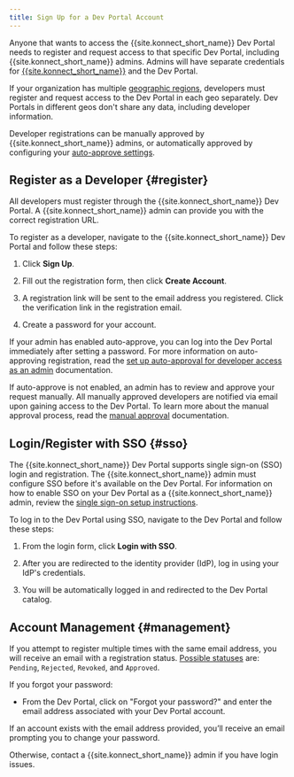 ```yaml
---
title: Sign Up for a Dev Portal Account
---
```


Anyone that wants to access the {{site.konnect_short_name}} Dev Portal needs to register and request access to that specific Dev Portal, including {{site.konnect_short_name}} admins. Admins will have separate credentials for [{{site.konnect_short_name}}](https://cloud.konghq.com/) and the Dev Portal.

If your organization has multiple [geographic regions](/konnect/geo/), developers must register and request access to the Dev Portal in each geo separately. Dev Portals in different geos don't share any data, including developer information.

Developer registrations can be manually approved by {{site.konnect_short_name}} admins, or automatically approved by configuring your [auto-approve settings](/konnect/dev-portal/access-and-approval/auto-approve-devs-apps/).


## Register as a Developer {#register}

All developers must register through the {{site.konnect_short_name}} Dev Portal. A {{site.konnect_short_name}} admin can provide you with the correct registration URL. 

To register as a developer, navigate to the {{site.konnect_short_name}} Dev Portal and follow these steps: 

1. Click **Sign Up**.

2. Fill out the registration form, then click **Create Account**.

3. A registration link will be sent to the email address you registered. Click the verification link in the registration email. 

4. Create a password for your account.

If your admin has enabled auto-approve, you can log into the Dev Portal immediately after setting a password. For more information on auto-approving registration, read the [set up auto-approval for developer access as an admin](/konnect/dev-portal/access-and-approval/auto-approve-devs-apps/) documentation.

If auto-approve is not enabled, an admin has to review and approve your request manually. All manually approved developers are notified via email upon gaining access to the Dev Portal. To learn more about the manual approval process, read the [manual approval](/konnect/dev-portal/access-and-approval/manage-devs/#approve-dev-reg) documentation.

## Login/Register with SSO {#sso}

The {{site.konnect_short_name}} Dev Portal supports single sign-on (SSO) login and registration. The {{site.konnect_short_name}} admin must configure SSO before it's available on the Dev Portal. For information on how to enable SSO on your Dev Portal as a {{site.konnect_short_name}} admin, review the [single sign-on setup instructions](/konnect/dev-portal/customization/#single-sign-on/). 

To log in to the Dev Portal using SSO, navigate to the Dev Portal and follow these steps: 

1. From the login form, click **Login with SSO**.

2. After you are redirected to the identity provider (IdP), log in using your IdP's credentials.

3. You will be automatically logged in and redirected to the Dev Portal catalog.

## Account Management {#management}

If you attempt to register multiple times with the same email address, you will receive an email with a registration status. [Possible statuses](/konnect/dev-portal/access-and-approval/manage-devs/#status/) are: `Pending`, `Rejected`, `Revoked`, and `Approved`.

If you forgot your password: 

* From the Dev Portal, click on "Forgot your password?" and enter the email address associated with your Dev Portal account.

If an account exists with the email address provided, you’ll receive an email prompting you to change your password.

Otherwise, contact a {{site.konnect_short_name}} admin if you have login issues.
